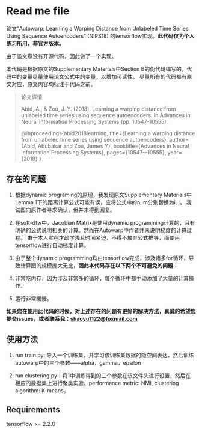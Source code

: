 # Read me file

论文“Autowarp: Learning a Warping Distance from Unlabeled Time Series Using Sequence Autoencoders” (NIPS18)
的tensorflow实现。**此代码仅为个人练习所用，非官方版本。**

由于该文章没有开源代码，因此做了一个实现。

本代码是根据原文的Supplementary Materials中Section B的伪代码编写的。代码中的变量尽量使用论文公式中的变量，以增加可读性。
尽量所有的代码都有原文对应，原文内容均标注于代码之前。

> 论文详情
>
> Abid, A., & Zou, J. Y. (2018). Learning a warping distance from unlabeled time series using sequence autoencoders. 
> In Advances in Neural Information Processing Systems (pp. 10547-10555).
> 
> @inproceedings{abid2018learning,
>  title={Learning a warping distance from unlabeled time series using sequence autoencoders},
>  author={Abid, Abubakar and Zou, James Y},
>  booktitle={Advances in Neural Information Processing Systems},
>  pages={10547--10555},
>  year={2018}
> }

## 存在的问题

1. 根据dynamic programing的原理，我发现原文Supplementary Materials中Lemma 1下的距离计算公式可能有误，应将公式中的n, m分别替换为i, j。
我试图向原作者寻求确认，但并未得到回复。

2. 在soft-dtw中，Jacobian Matrix是使用dynamic programming计算的，且有明确的公式说明相关的计算。然而在Autowarp中作者并未说明梯度的计算过程。
由于本人实在才疏学浅且时间紧迫，不得不放弃公式推导，而使用tensorflow进行自动梯度计算。

3. 由于整个dynamic programming均由tensorflow完成，涉及诸多for循环，导致计算图的规模庞大无比，**因此本代码存在以下两个不可避免的问题：**

  1. 非常吃内存，因为涉及非常多的循环，每个循环中都手动添加了大量的计算操作。
  
  2. 运行非常缓慢。


**如果您在使用此代码的时候，对上述存在的问题有更好的解决方法，真诚的希望您提交issues，或者联系我：shaoyu1122@foxmail.com**


## 使用方法

1. run train.py: 导入一个训练集，并学习该训练集数据的隐空间表达，然后训练autowarp中的三个参数——alpha，gamma，epsilon

2. run clustering.py：将1中训练得到的三个参数在该文件头进行设置，然后在相应的数据集上进行聚类实验。performance metric: NMI, clustering algorithm: K-means。

## Requirements

tensorflow >= 2.2.0
